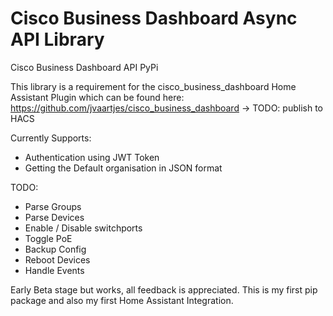 # Cisco Business Dashboard Async API Library
Cisco Business Dashboard API PyPi

This library is a requirement for the cisco_business_dashboard Home Assistant Plugin which can be found here:
https://github.com/jvaartjes/cisco_business_dashboard -> TODO: publish to HACS

Currently Supports:
- Authentication using JWT Token
- Getting the Default organisation in JSON format

TODO:
- Parse Groups
- Parse Devices
- Enable / Disable switchports
- Toggle PoE
- Backup Config
- Reboot Devices
- Handle Events

Early Beta stage but works, all feedback is appreciated. This is my first pip package and also my first Home Assistant Integration.
